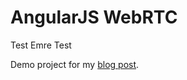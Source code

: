 AngularJS WebRTC
================
Test Emre Test


Demo project for my [blog post](http://blog.mgechev.com/2014/12/26/multi-user-video-conference-webrtc-angularjs-yeoman/).
